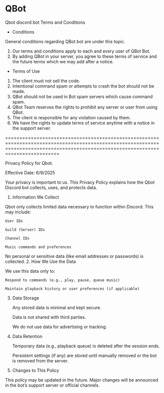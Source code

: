 # QBot
Qbot discord bot Terms and Conditions
- Conditions

General conditions regarding QBot bot are under this topic.
1. Our terms and conditions apply to each and every user of QBot Bot.
2. By adding QBot in your server, you agree to these terms of service and the future terms which we may add after a notice.
- Terms of Use

1. The client must not sell the code.
2. Intentional command spam or attempts to crash the bot should not be made.
3. QBot should not be used in Bot spam servers which cause command spam.
4. QBot Team reserves the rights to prohibit any server or user from using QBot.
5. The client is responsible for any violation caused by them.
6. We have the rights to update terms of service anytime with a notice in the support server.

=====================================================================================================================================================================================

Privacy Policy for Qbot.

Effective Date: 6/9/2025

Your privacy is important to us. This Privacy Policy explains how the Qbot Discord bot collects, uses, and protects data.
1. Information We Collect

Qbot only collects limited data necessary to function within Discord. This may include:

    User IDs

    Guild (Server) IDs

    Channel IDs

    Music commands and preferences

No personal or sensitive data (like email addresses or passwords) is collected.
2. How We Use the Data

We use this data only to:

    Respond to commands (e.g., play, pause, queue music)

    Maintain playback history or user preferences (if applicable)


3. Data Storage

    Any stored data is minimal and kept secure.

    Data is not shared with third parties.

    We do not use data for advertising or tracking.

4. Data Retention

    Temporary data (e.g., playback queue) is deleted after the session ends.

    Persistent settings (if any) are stored until manually removed or the bot is removed from the server.

5. Changes to This Policy

This policy may be updated in the future. Major changes will be announced in the bot’s support server or official channels.
